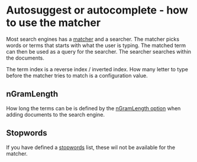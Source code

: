 # Autosuggest or autocomplete - how to use the matcher

Most search engines has a [matcher](../reference/references.md#matcher) and a searcher. The matcher picks words or terms that starts with what the user is typing. The matched term can then be used as a query for the searcher. The searcher searches within the documents.

The term index is a reverse index / inverted index. How many letter to type before the matcher tries to match is a configuration value.

## nGramLength
How long the terms can be is defined by the [nGramLength option](../reference/references.md#configuration.) when adding documents to the search engine.

## Stopwords
If you have defined a [stopwords](../reference/references.md#stopwords) list, these wil not be available for the matcher.
